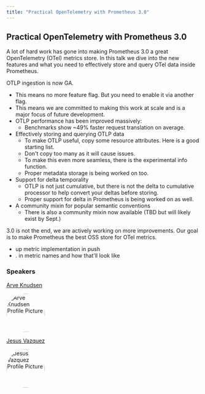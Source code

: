 ```yaml
---
title: "Practical OpenTelemetry with Prometheus 3.0"
---
```


## Practical OpenTelemetry with Prometheus 3.0

A lot of hard work has gone into making Prometheus 3.0 a great OpenTelemetry (OTel) metrics store. In this talk we dive into the new features and what you need to effectively store and query OTel data inside Prometheus.

OTLP ingestion is now GA.

* This means no more feature flag. But you need to enable it via another flag.
* This means we are committed to making this work at scale and is a major focus of future development.
* OTLP performance has been improved massively:
   * Benchmarks show ~49% faster request translation on average.
* Effectively storing and querying OTLP data
   * To make OTLP useful, copy some resource attributes. Here is a good starting list.
   * Don't copy too many as it will cause issues.
   * To make this even more seamless, there is the experimental info function.
   * Proper metadata storage is being worked on too.
* Support for delta temporality
   * OTLP is not just cumulative, but there is not the delta to cumulative processor to help convert your deltas before storing.
   * Proper support for delta in Prometheus is being worked on as well.
* A community mixin for popular semantic conventions
   * There is also a community mixin now available (TBD but will likely exist by Sept.)

3.0 is not the end, we are actively working on more improvements. Our goal is to make Prometheus the best OSS store for OTel metrics.

* up metric implementation in push
* . in metric names and how that'll look like

### Speakers
[Arve Knudsen](../../speakers/arve-knudsen)

<img src="https://sessionize.com/image/eda9-400o400o1-fFNkViNmjhiRjXSV5PyZuG.jpg" style="width: 100px; border-radius: 50%" alt="Arve Knudsen Profile Picture"/>

[Jesus Vazquez](../../speakers/jesus-vazquez)

<img src="https://sessionize.com/image/bf5b-400o400o1-RF4Lh7w4ojhMqoVyraBU96.jpg" style="width: 100px; border-radius: 50%" alt="Jesus Vazquez Profile Picture"/>

